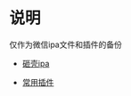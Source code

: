 # 说明

仅作为微信ipa文件和插件的备份

- [砸壳ipa](https://github.com/Yiov/wechat-dump/releases/tag/dump)

- [常用插件](https://github.com/Yiov/wechat-dump/releases/tag/deb)
